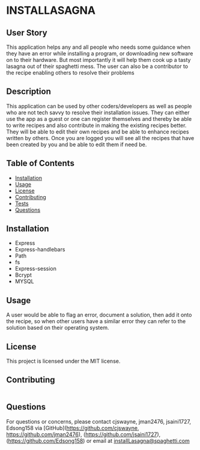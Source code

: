 # INSTALLASAGNA

## User Story

This application helps any and all people who needs some guidance when they have an error while installing a program, or downloading new software on to their hardware. But most importantly it will help them cook up a tasty lasagna out of their spaghetti mess. The user can also be a contributor to the recipe enabling others to resolve their problems


## Description

This application can be used by other coders/developers as well as people who are not tech savvy to resolve their installation issues. They can either use the app as a guest or one can register themselves and thereby be able to write recipes and also contribute in making the existing recipes better. They will be able to edit their own recipes and be able to enhance recipes written by others. Once you are logged you will see all the recipes that have been created by you and be able to edit them if need be.


## Table of Contents

- [Installation](#installation)
- [Usage](#usage)
- [License](#license)
- [Contributing](#contributing)
- [Tests](#tests)
- [Questions](#questions)


## Installation

- Express
- Express-handlebars
- Path
- fs
- Express-session
- Bcrypt
- MYSQL


## Usage

A user would be able to flag an error, document a solution, then add it onto the recipe, so when other users have a similar error they can refer to the solution based on their operating system.


## License

This project is licensed under the MIT license.


## Contributing
```

```


## Questions

For questions or concerns, please contact cjswayne, jman2476, jsaini1727, Edsong158 via [GitHub](https://github.com/cjswayne, https://github.com/jman2476), (https://github.com/jsaini1727), (https://github.com/Edsong158) or email at installLasagna@spaghetti.com
